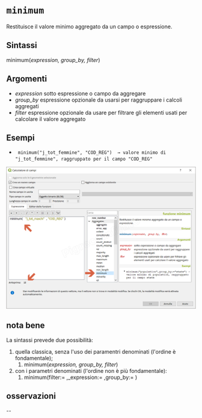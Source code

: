 # `minimum`

Restituisce il valore minimo aggregato da un campo o espressione.

## Sintassi

minimum(_expression, group_by, filter_)

## Argomenti

* _expression_ sotto espressione o campo da aggregare
* _group_by_ espressione opzionale da usarsi per raggruppare i calcoli aggregati
* _filter_ espressione opzionale da usare per filtrare gli elementi usati per calcolare il valore aggregato

## Esempi

* ` minimum("j_tot_femmine", "COD_REG")  → valore minimo di "j_tot_femmine", raggruppato per il campo "COD_REG"`

![](/img/aggregates/minimum/minimum1.png)

## nota bene

La sintassi prevede due possibilità:
1. quella classica, senza l'uso dei paramentri denominati (l'ordine è fondamentale);
    1. minimum(_expression, group_by, filter_)
2. con i parametri denominati (l'ordine non è più fondamentale): 
    1. minimum(filter:= ,_expression:= ,group_by:= )


## osservazioni

--
